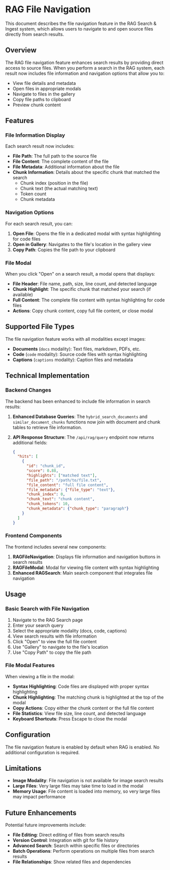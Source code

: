 # RAG File Navigation

This document describes the file navigation feature in the RAG Search & Ingest system, which allows users to navigate to and open source files directly from search results.

## Overview

The RAG file navigation feature enhances search results by providing direct access to source files. When you perform a search in the RAG system, each result now includes file information and navigation options that allow you to:

- View file details and metadata
- Open files in appropriate modals
- Navigate to files in the gallery
- Copy file paths to clipboard
- Preview chunk content

## Features

### File Information Display

Each search result now includes:

- **File Path**: The full path to the source file
- **File Content**: The complete content of the file
- **File Metadata**: Additional information about the file
- **Chunk Information**: Details about the specific chunk that matched the search
  - Chunk index (position in the file)
  - Chunk text (the actual matching text)
  - Token count
  - Chunk metadata

### Navigation Options

For each search result, you can:

1. **Open File**: Opens the file in a dedicated modal with syntax highlighting for code files
2. **Open in Gallery**: Navigates to the file's location in the gallery view
3. **Copy Path**: Copies the file path to your clipboard

### File Modal

When you click "Open" on a search result, a modal opens that displays:

- **File Header**: File name, path, size, line count, and detected language
- **Chunk Highlight**: The specific chunk that matched your search (if available)
- **Full Content**: The complete file content with syntax highlighting for code files
- **Actions**: Copy chunk content, copy full file content, or close modal

## Supported File Types

The file navigation feature works with all modalities except images:

- **Documents** (`docs` modality): Text files, markdown, PDFs, etc.
- **Code** (`code` modality): Source code files with syntax highlighting
- **Captions** (`captions` modality): Caption files and metadata

## Technical Implementation

### Backend Changes

The backend has been enhanced to include file information in search results:

1. **Enhanced Database Queries**: The `hybrid_search_documents` and `similar_document_chunks` functions now join with document and chunk tables to retrieve file information.

2. **API Response Structure**: The `/api/rag/query` endpoint now returns additional fields:

   ```json
   {
     "hits": [
       {
         "id": "chunk_id",
         "score": 0.88,
         "highlights": ["matched text"],
         "file_path": "/path/to/file.txt",
         "file_content": "full file content",
         "file_metadata": {"file_type": "text"},
         "chunk_index": 0,
         "chunk_text": "chunk content",
         "chunk_tokens": 10,
         "chunk_metadata": {"chunk_type": "paragraph"}
       }
     ]
   }
   ```

### Frontend Components

The frontend includes several new components:

1. **RAGFileNavigation**: Displays file information and navigation buttons in search results
2. **RAGFileModal**: Modal for viewing file content with syntax highlighting
3. **Enhanced RAGSearch**: Main search component that integrates file navigation

## Usage

### Basic Search with File Navigation

1. Navigate to the RAG Search page
2. Enter your search query
3. Select the appropriate modality (docs, code, captions)
4. View search results with file information
5. Click "Open" to view the full file content
6. Use "Gallery" to navigate to the file's location
7. Use "Copy Path" to copy the file path

### File Modal Features

When viewing a file in the modal:

- **Syntax Highlighting**: Code files are displayed with proper syntax highlighting
- **Chunk Highlighting**: The matching chunk is highlighted at the top of the modal
- **Copy Actions**: Copy either the chunk content or the full file content
- **File Statistics**: View file size, line count, and detected language
- **Keyboard Shortcuts**: Press Escape to close the modal

## Configuration

The file navigation feature is enabled by default when RAG is enabled. No additional configuration is required.

## Limitations

- **Image Modality**: File navigation is not available for image search results
- **Large Files**: Very large files may take time to load in the modal
- **Memory Usage**: File content is loaded into memory, so very large files may impact performance

## Future Enhancements

Potential future improvements include:

- **File Editing**: Direct editing of files from search results
- **Version Control**: Integration with git for file history
- **Advanced Search**: Search within specific files or directories
- **Batch Operations**: Perform operations on multiple files from search results
- **File Relationships**: Show related files and dependencies
